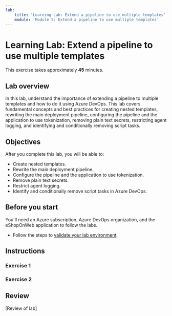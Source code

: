 ```yaml
---
lab:
    title: 'Learning Lab: Extend a pipeline to use multiple templates'
    module: 'Module 5: Extend a pipeline to use multiple templates'
---
```


# Learning Lab: Extend a pipeline to use multiple templates

This exercise takes approximately **45** minutes.

## Lab overview

In this lab, understand the importance of extending a pipeline to multiple templates and how to do it using Azure DevOps. This lab covers fundamental concepts and best practices for creating nested templates, rewriting the main deployment pipeline, configuring the pipeline and the application to use tokenization, removing plain text secrets, restricting agent logging, and identifying and conditionally removing script tasks.

## Objectives

After you complete this lab, you will be able to:

- Create nested templates.
- Rewrite the main deployment pipeline.
- Configure the pipeline and the application to use tokenization.
- Remove plain text secrets.
- Restrict agent logging.
- Identify and conditionally remove script tasks in Azure DevOps.

## Before you start

You'll need an Azure subscription, Azure DevOps organization, and the eShopOnWeb application to follow the labs.

- Follow the steps to [validate your lab environment](APL2001_M00_Validate_Lab_Environment.md).

## Instructions

### Exercise 1

### Exercise 2

## Review

[Review of lab]
